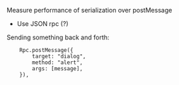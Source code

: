 Measure performance of serialization over postMessage


* Use JSON rpc (?)


Sending something back and forth:

        Rpc.postMessage({
            target: "dialog",
            method: "alert",
            args: [message],
        }),
        
        

